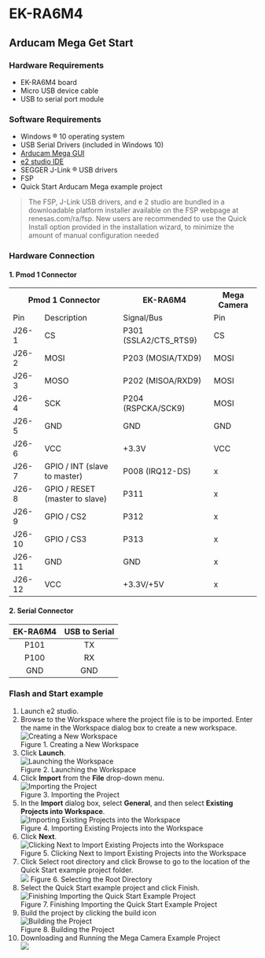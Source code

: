 # EK-RA6M4

## Arducam Mega Get Start

### Hardware Requirements

- EK-RA6M4 board
- Micro USB device cable
- USB to serial port module

### Software Requirements

- Windows ® 10 operating system
- USB Serial Drivers (included in Windows 10)
- [Arducam Mega GUI]()
- [e2 studio IDE]()
- SEGGER J-Link ® USB drivers
- FSP
- Quick Start Arducam Mega example project
> The FSP, J-Link USB drivers, and e 2 studio are bundled in a downloadable platform installer available on the
FSP webpage at renesas.com/ra/fsp. New users are recommended to use the Quick Install option provided
in the installation wizard, to minimize the amount of manual configuration needed

### Hardware Connection

#### 1. **Pmod 1 Connector**

<table>
    <tr>
        <th colspan="2">Pmod 1 Connector</th><th>EK-RA6M4</th><th>Mega Camera</th>
    </tr>
    <tr>    <!--rowspan="3"-->
        <td>Pin</td><td>Description</td><td>Signal/Bus</td><td>Pin</td> 
    </tr>
    <tr>
        <td>J26-1</td><td>CS</td><td>P301 (SSLA2/CTS_RTS9)</td><td>CS</td>
    </tr>
    <tr>
        <td>J26-2</td><td>MOSI</td><td>P203 (MOSIA/TXD9)</td><td>MOSI</td>
    </tr>
    <tr>
        <td>J26-3</td><td>MOSO</td><td>P202 (MISOA/RXD9)</td><td>MOSI</td>
    </tr>
    <tr>
        <td>J26-4</td><td>SCK</td><td>P204 (RSPCKA/SCK9)</td><td>MOSI</td>
    </tr>
    <tr>
        <td>J26-5</td><td>GND</td><td>GND</td><td>GND</td>
    </tr>
    <tr>
        <td>J26-6</td><td>VCC</td><td>+3.3V</td><td>VCC</td>
    </tr>
    <tr>
        <td>J26-7</td><td>GPIO / INT (slave to master)</td><td>P008 (IRQ12-DS)</td><td>x</td>
    </tr>
    <tr>
        <td>J26-8</td><td>GPIO / RESET (master to slave) </td><td>P311</td><td>x</td>
    </tr>
    <tr>
        <td>J26-9</td><td>GPIO / CS2</td><td>P312</td><td>x</td>
    </tr>
    <tr>
        <td>J26-10</td><td>GPIO / CS3</td><td>P313</td><td>x</td>
    </tr>
    <tr>
        <td>J26-11</td><td>GND</td><td>GND</td><td>x</td>
    </tr>
    <tr>
        <td>J26-12</td><td>VCC</td><td>+3.3V/+5V</td><td>x</td>
    </tr>
</table>

#### 2. **Serial Connector**

EK-RA6M4 | USB to Serial
:-------:|:-------------:
P101     | TX
P100     | RX
GND      | GND

### Flash and Start example

1. Launch e2 studio.
1. Browse to the Workspace where the project file is to be imported. Enter the name in the Workspace dialog box to create a new workspace.  
![Creating a New Workspace](static\Snipaste_2023-04-23_15-24-20.png)  
Figure 1. Creating a New Workspace  
1. Click **Launch**.  
![Launching the Workspace](static\Snipaste_2023-04-23_15-24-21.png)  
Figure 2. Launching the Workspace
1. Click **Import** from the **File** drop-down menu.  
![Importing the Project](static\Snipaste_2023-04-23_15-24-41.png)  
Figure 3. Importing the Project  
1. In the **Import** dialog box, select **General**, and then select **Existing Projects into Workspace**.  
![Importing Existing Projects into the Workspace](static\Snipaste_2023-04-23_15-24-54.png)  
Figure 4. Importing Existing Projects into the Workspace
1. Click **Next**.  
![Clicking Next to Import Existing Projects into the Workspace](static\Snipaste_2023-04-23_15-25-03.png)  
Figure 5. Clicking Next to Import Existing Projects into the Workspace
1. Click Select root directory and click Browse to go to the location of the Quick Start example project
folder.  
![](static\Snipaste_2023-04-23_15-25-14.png)
Figure 6. Selecting the Root Directory
1. Select the Quick Start example project and click Finish.  
![Finishing Importing the Quick Start Example Project](static\Snipaste_2023-04-23_15-26-27.png)  
Figure 7. Finishing Importing the Quick Start Example Project
1. Build the project by clicking the build icon  
![Building the Project](static\Snipaste_2023-04-23_15-27-05.png)  
Figure 8. Building the Project
1. Downloading and Running the Mega Camera Example Project  
![](static\Snipaste_2023-04-23_15-27-17.png)  